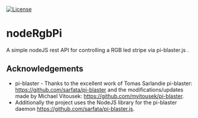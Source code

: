 ﻿[![License](https://img.shields.io/badge/License-MIT-blue.svg)](http://opensource.org/licenses/MIT)

# nodeRgbPi
A simple nodeJS rest API for controlling a RGB led stripe via pi-blaster.js .

## Acknowledgements

* pi-blaster - Thanks to the excellent work of Tomas Sarlandie pi-blaster: https://github.com/sarfata/pi-blaster and the modifications/updates made by Michael Vitousek: https://github.com/mvitousek/pi-blaster. 
* Additionally the project uses the NodeJS library for the pi-blaster daemon https://github.com/sarfata/pi-blaster.js.